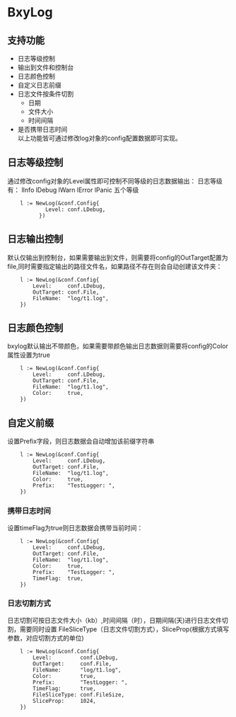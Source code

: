 # BxyLog
## 支持功能
- 日志等级控制
- 输出到文件和控制台
- 日志颜色控制
- 自定义日志前缀
- 日志文件按条件切割
  - 日期
  - 文件大小
  - 时间间隔
- 是否携带日志时间  
以上功能皆可通过修改log对象的config配置数据即可实现。

## 日志等级控制
通过修改config对象的Level属性即可控制不同等级的日志数据输出：
日志等级有：
lInfo
lDebug
lWarn
lError
lPanic
五个等级
```
	l := NewLog(&conf.Config{
            Level: conf.LDebug,
          })
```
## 日志输出控制
默认仅输出到控制台，如果需要输出到文件，则需要将config的OutTarget配置为file,同时需要指定输出的路径文件名，如果路径不存在则会自动创建该文件夹：
```
	l := NewLog(&conf.Config{
		Level:     conf.LDebug,
		OutTarget: conf.File,
		FileName:  "log/t1.log",
	})
```

## 日志颜色控制
bxylog默认输出不带颜色，如果需要带颜色输出日志数据则需要将config的Color属性设置为true
```
	l := NewLog(&conf.Config{
		Level:     conf.LDebug,
		OutTarget: conf.File,
		FileName:  "log/t1.log",
		Color:     true,
	})
```

## 自定义前缀
设置Prefix字段，则日志数据会自动增加该前缀字符串
```
	l := NewLog(&conf.Config{
		Level:     conf.LDebug,
		OutTarget: conf.File,
		FileName:  "log/t1.log",
		Color:     true,
		Prefix:    "TestLogger: ",
	})
```

### 携带日志时间
设置timeFlag为true则日志数据会携带当前时间：
```
	l := NewLog(&conf.Config{
		Level:     conf.LDebug,
		OutTarget: conf.File,
		FileName:  "log/t1.log",
		Color:     true,
		Prefix:    "TestLogger: ",
		TimeFlag:  true,
	})
```

### 日志切割方式
日志切割可按日志文件大小（kb）,时间间隔（时），日期间隔(天)进行日志文件切割，需要同时设置
FileSliceType（日志文件切割方式），SliceProp(根据方式填写参数，对应切割方式的单位)
```
	l := NewLog(&conf.Config{
		Level:         conf.LDebug,
		OutTarget:     conf.File,
		FileName:      "log/t1.log",
		Color:         true,
		Prefix:        "TestLogger: ",
		TimeFlag:      true,
		FileSliceType: conf.FileSize,
		SliceProp:     1024,
	})
```
